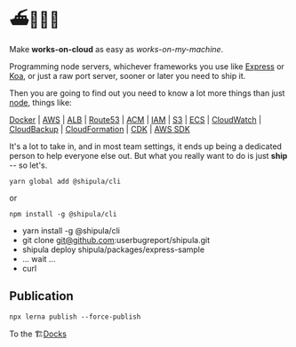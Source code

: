 # ⛴🧛🏻‍♂️

Make **works-on-cloud** as easy as _works-on-my-machine_.

Programming node servers, whichever frameworks you use like [Express](https://expressjs.com/) or [Koa](https://koajs.com/), or just a raw port server, sooner or later you need to ship it.

Then you are going to find out you need to know a lot more things than just [node](https://nodejs.org), things like:

[Docker](http://docker.com)
| [AWS](http://aws.amazon.com)
| [ALB](https://docs.aws.amazon.com/elasticloadbalancing/latest/application/introduction.html)
| [Route53](https://docs.aws.amazon.com/Route53/latest/DeveloperGuide/Welcome.html)
| [ACM](https://docs.aws.amazon.com/acm/latest/userguide/acm-overview.html)
| [IAM](https://docs.aws.amazon.com/IAM/latest/UserGuide/introduction.html)
| [S3](https://docs.aws.amazon.com/AmazonS3/latest/gsg/GetStartedWithS3.html)
| [ECS](https://docs.aws.amazon.com/AmazonECS/latest/developerguide/Welcome.html)
| [CloudWatch](https://docs.aws.amazon.com/AmazonCloudWatch/latest/monitoring/WhatIsCloudWatch.html)
| [CloudBackup](https://docs.aws.amazon.com/aws-backup/latest/devguide/whatisbackup.html)
| [CloudFormation](https://docs.aws.amazon.com/AWSCloudFormation/latest/UserGuide/Welcome.html)
| [CDK](https://docs.aws.amazon.com/cdk/latest/guide/home.html)
| [AWS SDK](https://docs.aws.amazon.com/sdk-for-javascript/v2/developer-guide/welcome.html)

It's a lot to take in, and in most team settings, it ends up being a dedicated person to help everyone else out.
But what you really want to do is just **ship** -- so let's.

```shell
yarn global add @shipula/cli
```

or

```shell
npm install -g @shipula/cli
```

- yarn install -g @shipula/cli
- git clone git@github.com:userbugreport/shipula.git
- shipula deploy shipula/packages/express-sample
- ... wait ...
- curl

## Publication

```
npx lerna publish --force-publish
```

To the 🏗[Docks](https://shipula.userbugreport.com/)
